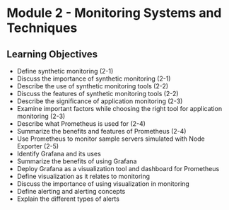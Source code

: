 # Module 2 - Monitoring Systems and Techniques

## Learning Objectives

- Define synthetic monitoring (2-1)
- Discuss the importance of synthetic monitoring (2-1)
- Describe the use of synthetic monitoring tools (2-2)
- Discuss the features of synthetic monitoring tools (2-2)
- Describe the significance of application monitoring (2-3)
- Examine important factors while choosing the right tool for application monitoring (2-3)
- Describe what Prometheus is used for (2-4)
- Summarize the benefits and features of Prometheus (2-4)
- Use Prometheus to monitor sample servers simulated with Node Exporter (2-5)
- Identify Grafana and its uses
- Summarize the benefits of using Grafana
- Deploy Grafana as a visualization tool and dashboard for Prometheus
- Define visualization as it relates to monitoring
- Discuss the importance of using visualization in monitoring
- Define alerting and alerting concepts
- Explain the different types of alerts
